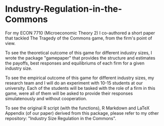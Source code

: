 # Industry-Regulation-in-the-Commons
For my ECON 7710 (Microeconomic Theory 2) I co-authored a short paper that tackled The Tragedy of the Commons game, from the firm's point of view.

To see the theoretical outcome of this game for different industry sizes, I wrote the package "gamepaper" that provides the structure and estimates the payoffs, best responses and equilibriums of each firm for a given industry size. 

To see the empirical outcome of this game for different industry sizes, my research team and I will do an experiment with 10-15 students at our university. Each of the students will be tasked with the role of a firm in this game, were all of them will be asked to provide their responses simulatenously and without cooperation.

To see the original R script (with the functions), R Markdown and LaTeX Appendix (of our paper) derived from this package, please refer to my other repository: "Industry Size Regulation in the Commons".
